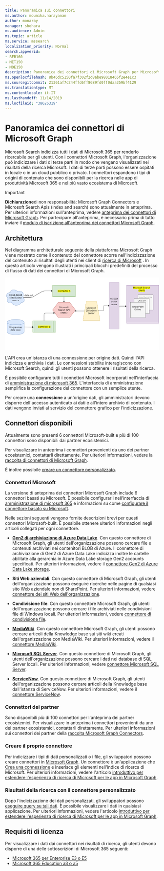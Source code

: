 ```yaml
---
title: Panoramica sui connettori
ms.author: mounika.narayanan
author: monaray
manager: shohara
ms.audience: Admin
ms.topic: article
ms.service: mssearch
localization_priority: Normal
search.appverid:
- BFB160
- MET150
- MOE150
description: Panoramica dei connettori di Microsoft Graph per Microsoft Search
ms.openlocfilehash: 8b46dc5150fa7f302f2d8abe98018465f2e4e1c3
ms.sourcegitcommit: 21361af7c244ffd6ff8689fd0ff0daa359bf4129
ms.translationtype: MT
ms.contentlocale: it-IT
ms.lasthandoff: 11/14/2019
ms.locfileid: "38626319"
---
```

# <a name="overview-of-microsoft-graph-connectors"></a>Panoramica dei connettori di Microsoft Graph

Microsoft Search indicizza tutti i dati di Microsoft 365 per renderlo ricercabile per gli utenti. Con i connettori Microsoft Graph, l'organizzazione può indicizzare i dati di terze parti in modo che vengano visualizzati nei risultati della ricerca Microsoft. I dati di terze parti possono essere ospitati in locale o in un cloud pubblico o privato. I connettori espandono i tipi di origini di contenuto che sono disponibili per la ricerca nelle app di produttività Microsoft 365 e nel più vasto ecosistema di Microsoft.

> [!IMPORTANT]
> **Dichiarazione**di non responsabilità: Microsoft Graph Connectors e Microsoft Search Apis (index and search) sono attualmente in anteprima. Per ulteriori informazioni sull'anteprima, vedere [anteprima dei connettori di Microsoft Graph](connectors-preview.md). Per partecipare all'anteprima, è necessario prima di tutto inviare il [modulo di iscrizione all'anteprima dei connettori Microsoft Graph](https://forms.office.com/Pages/ResponsePage.aspx?id=v4j5cvGGr0GRqy180BHbRxWYgu82J_RFnMMATAS6_chUNVYwNU1CMDNZUDBSSDZKWVo2RDJDRjRLQi4u).

## <a name="architecture"></a>Architettura
Nel diagramma architetturale seguente della piattaforma Microsoft Graph viene mostrato come il contenuto del connettore scorre nell'indicizzazione del contenuto ai risultati degli utenti nei client di [ricerca di Microsoft](https://docs.microsoft.com/microsoftsearch/overview-microsoft-search) . In questo articolo vengono illustrati i principali blocchi predefiniti del processo di flusso di dati dei connettori di Microsoft Graph.

![](media/highlevel-connectors_FINAL.png)

L'API crea un'istanza di una connessione per origine dati. Quindi l'API indicizza e archivia i dati. Le connessioni stabilite interagiscono con Microsoft Search, quindi gli utenti possono ottenere i risultati della ricerca.

È possibile configurare tutti i connettori Microsoft incorporati nell'interfaccia di [amministrazione di microsoft 365](https://admin.microsoft.com). L'interfaccia di amministrazione semplifica la configurazione del connettore con un semplice utente.

Per creare una **connessione** a un'origine dati, gli amministratori devono disporre dell'accesso autenticato ai dati e all'intero archivio di contenuto. I dati vengono inviati al servizio del connettore grafico per l'indicizzazione.

## <a name="available-connectors"></a>Connettori disponibili
Attualmente sono presenti 6 connettori Microsoft-built e più di 100 connettori sono disponibili dai partner ecosistemici.

Per visualizzare in anteprima i connettori provenienti da uno dei partner ecosistemici, contattarli direttamente. Per ulteriori informazioni, vedere la [raccolta di connettori di Microsoft Graph](connectors-gallery.md).

È inoltre possibile [creare un connettore personalizzato](https://docs.microsoft.com/graph/search-concept-overview).

### <a name="connectors-by-microsoft"></a>Connettori Microsoft
La versione di anteprima dei connettori Microsoft Graph include 6 connettori basati su Microsoft. È possibile configurarli nell'interfaccia di [amministrazione di microsoft 365](https://admin.microsoft.com) e informazioni su come [configurare il connettore basato su Microsoft](configure-connector.md).

Nelle sezioni seguenti vengono fornite descrizioni brevi per questi connettori Microsoft-built. È possibile ottenere ulteriori informazioni negli articoli collegati per ogni connettore.

- **[Gen2 di archiviazione di Azure Data Lake](https://docs.microsoft.com/azure/storage/blobs/data-lake-storage-introduction)**. Con questo connettore di Microsoft Graph, gli utenti dell'organizzazione possono cercare file e contenuti archiviati nei contenitori BLOB di Azure. Il connettore di archiviazione di Gen2 di Azure Data Lake indicizza inoltre le cartelle abilitate alla gerarchia in Azure Data Lake storage Gen2 accounts specificati.
Per ulteriori informazioni, vedere il [connettore Gen2 di Azure Data Lake storage](azure-data-lake-connector.md).

- **Siti Web aziendali**. Con questo connettore di Microsoft Graph, gli utenti dell'organizzazione possono eseguire ricerche nelle pagine di qualsiasi sito Web aziendale non di SharePoint.
Per ulteriori informazioni, vedere [connettore dei siti Web dell'organizzazione](enterprise-web-connector.md).

- **Condivisione file**. Con questo connettore Microsoft Graph, gli utenti dell'organizzazione possono cercare i file archiviati nelle condivisioni file di Windows locali.
Per ulteriori informazioni, vedere [connettore di condivisione file](file-share-connector.md).

- **[MediaWiki](https://www.mediawiki.org/wiki/MediaWiki)**. Con questo connettore Microsoft Graph, gli utenti possono cercare articoli della Knowledge base sui siti wiki creati dall'organizzazione con MediaWiki.
Per ulteriori informazioni, vedere il [connettore MediaWiki](mediawiki-connector.md).

- **[Microsoft SQL Server](https://www.microsoft.com/sql-server/sql-server-2017)**. Con questo connettore di Microsoft Graph, gli utenti dell'organizzazione possono cercare i dati nei database di SQL Server locali.
Per ulteriori informazioni, vedere [connettore Microsoft SQL Server](MSSQL-connector.md).

- **[ServiceNow](https://www.servicenow.com)**. Con questo connettore di Microsoft Graph, gli utenti dell'organizzazione possono cercare articoli della Knowledge base dall'istanza di ServiceNow.
Per ulteriori informazioni, vedere il [connettore ServiceNow](servicenow-connector.md).

### <a name="connectors-from-our-partners"></a>Connettori dei partner
Sono disponibili più di 100 connettori per l'anteprima dei partner ecosistemici. Per visualizzare in anteprima i connettori provenienti da uno dei partner ecosistemici, contattarli direttamente.
Per ulteriori informazioni sui connettori dei partner della [raccolta Microsoft Graph Connectors](connectors-gallery.md).

### <a name="build-your-own-connector"></a>Creare il proprio connettore
Per indicizzare i tipi di dati personalizzati o i file, gli sviluppatori possono creare connettori in [Microsoft Graph](https://developer.microsoft.com/graph/). Un connettore è un'applicazione che [Crea una connessione](https://docs.microsoft.com/graph/search-index-manage-connections) e inserisce gli elementi nell'indice di ricerca di Microsoft. Per ulteriori informazioni, vedere l'articolo [introduttivo per estendere l'esperienza di ricerca di Microsoft per le app in Microsoft Graph](https://docs.microsoft.com/graph/search-concept-overview).

### <a name="search-results-with-your-custom-built-connector"></a>Risultati della ricerca con il connettore personalizzato
Dopo l'indicizzazione dei dati personalizzati, gli sviluppatori possono [eseguire query su tali dati](https://docs.microsoft.com/graph/search-concept-custom-types). È possibile visualizzare i dati in qualsiasi applicazione. Per ulteriori informazioni, vedere l'articolo [introduttivo per estendere l'esperienza di ricerca di Microsoft per le app in Microsoft Graph](https://docs.microsoft.com/graph/search-concept-overview).

## <a name="license-requirements"></a>Requisiti di licenza
Per visualizzare i dati dai connettori nei risultati di ricerca, gli utenti devono disporre di una delle sottoscrizioni di Microsoft 365 seguenti:
- <a href="https://www.microsoft.com/microsoft-365/compare-all-microsoft-365-plans" target="_blank">Microsoft 365 per Enterprise E3 o E5</a>
- <a href="https://www.microsoft.com/microsoft-365/academic/compare-office-365-education-plans?activetab=tab:primaryr1" target="_blank">Microsoft 365 Education a3 o a5</a>

